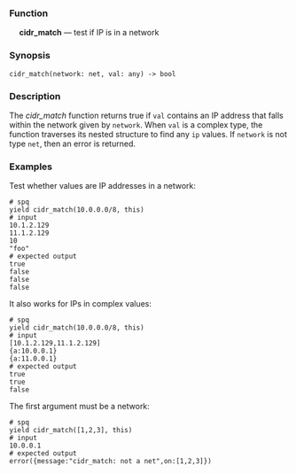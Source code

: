 ### Function

&emsp; **cidr_match** &mdash; test if IP is in a network

### Synopsis

```
cidr_match(network: net, val: any) -> bool
```

### Description

The _cidr_match_ function returns true if `val` contains an IP address that
falls within the network given by `network`.  When `val` is a complex type, the
function traverses its nested structure to find any `ip` values.
If `network` is not type `net`, then an error is returned.

### Examples

Test whether values are IP addresses in a network:
```mdtest-spq
# spq
yield cidr_match(10.0.0.0/8, this)
# input
10.1.2.129
11.1.2.129
10
"foo"
# expected output
true
false
false
false
```

It also works for IPs in complex values:
```mdtest-spq
# spq
yield cidr_match(10.0.0.0/8, this)
# input
[10.1.2.129,11.1.2.129]
{a:10.0.0.1}
{a:11.0.0.1}
# expected output
true
true
false
```

The first argument must be a network:
```spq
# spq
yield cidr_match([1,2,3], this)
# input
10.0.0.1
# expected output
error({message:"cidr_match: not a net",on:[1,2,3]})
```
